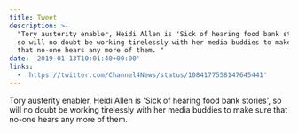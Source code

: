 ```yaml
---
title: Tweet
description: >-
  "Tory austerity enabler, Heidi Allen is 'Sick of hearing food bank stories',
  so will no doubt be working tirelessly with her media buddies to make sure
  that no-one hears any more of them. "
date: '2019-01-13T10:01:40+00:00'
links:
  - 'https://twitter.com/Channel4News/status/1084177558147645441'
---
```

Tory austerity enabler, Heidi Allen is 'Sick of hearing food bank stories', so will no doubt be working tirelessly with her media buddies to make sure that no-one hears any more of them. 

